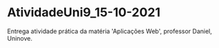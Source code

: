 # AtividadeUni9_15-10-2021
Entrega atividade prática da matéria 'Aplicações Web', professor Daniel, Uninove.
